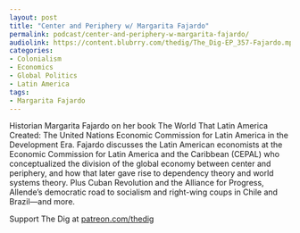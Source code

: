 ```yaml
---
layout: post
title: "Center and Periphery w/ Margarita Fajardo"
permalink: podcast/center-and-periphery-w-margarita-fajardo/
audiolink: https://content.blubrry.com/thedig/The_Dig-EP_357-Fajardo.mp3
categories: 
- Colonialism
- Economics
- Global Politics
- Latin America
tags: 
- Margarita Fajardo
---
```


Historian Margarita Fajardo on her book The World That Latin America Created: The United Nations Economic Commission for Latin America in the Development Era. Fajardo discusses the Latin American economists at the Economic Commission for Latin America and the Caribbean (CEPAL) who conceptualized the division of the global economy between center and periphery, and how that later gave rise to dependency theory and world systems theory. Plus Cuban Revolution and the Alliance for Progress, Allende’s democratic road to socialism and right-wing coups in Chile and Brazil—and more.

Support The Dig at [patreon.com/thedig](patreon.com/thedig)